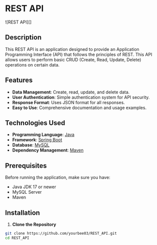 # REST API

![REST API][]

## Description

This REST API is an application designed to provide an Application Programming Interface (API) that follows the principles of REST. This API allows users to perform basic CRUD (Create, Read, Update, Delete) operations on certain data.

## Features

- **Data Management**: Create, read, update, and delete data.
- **User Authentication**: Simple authentication system for API security.
- **Response Format**: Uses JSON format for all responses.
- **Easy to Use**: Comprehensive documentation and usage examples.

## Technologies Used

- **Programming Language**: [Java](https://www.java.com/)
- **Framework**: [Spring Boot](https://spring.io/projects/spring-boot)
- **Database**: [MySQL](https://www.mysql.com/)
- **Dependency Management**: [Maven](https://maven.apache.org/)

## Prerequisites

Before running the application, make sure you have:

- Java JDK 17 or newer
- MySQL Server
- Maven

## Installation

1. **Clone the Repository**

```bash
git clone https://github.com/yourbee03/REST_API.git
cd REST_API
```
